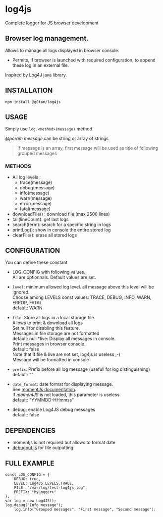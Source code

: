 # log4js
Complete logger for JS browser development

## Browser log management. 
Allows to manage all logs displayed in browser console.   

* Permits, if browser is launched with required configuration, to append these log in an external file. 
 
Inspired by Log4J java library. 
 

## INSTALLATION

```npm install @g0tan/log4js```

## USAGE

Simply use ```log.<method>(message)``` method.
 		
*@param message* can be string or array of strings

> If message is an array, first message will be used as title of following grouped messages

### METHODS

* All log levels : 
	* trace(message)
	* debug(message)
	* info(message)
	* warn(message)
	* error(message)
	* fatal(message)
* downloadFile() : download file (max 2500 lines)
* tail(lineCount): get last logs
* search(term): search for a specific string in logs
* printLog(): show in console the entire stored log
* clearFile(): erase all stored logs

## CONFIGURATION

You can define these constant 

* LOG_CONFIG with following values.  
All are optionnals. Default values are set. 

* ```level```: minimum allowed log level. all message above this level will be ignored.  
Choose among LEVELS const values: TRACE, DEBUG, INFO, WARN, ERROR, FATAL  
default: WARN
* ```file```: Store all logs in a local storage file.   
Allows to print & download all logs  
Set null for disabling this feature.  
Messages in file storage are not formatted  
default: null
*live: Display all messages in console.  
Print messages in browser console.  
default: false   
Note that if file & live are not set, log4js is useless ;-)  
Message will be formatted in console
* ```prefix```: Prefix before all log message (usefull for log distinguishing)  
default: ""
* ```date_format```: date format for displaying message.  
See [momentJs documentation](https://momentjs.com/docs/#/displaying/).  
If *momentJS* is not loaded, this parameter is useless.   
default: "YYMMDD-HHmmss"
* debug: enable Log4JS debug messages  
default: false
 
## DEPENDENCIES

* momentjs is not required but allows to format date 
* [debugout.js](https://github.com/inorganik/debugout.js) for file outputting
 
## FULL EXAMPLE
 
```
const LOG_CONFIG = {
	DEBUG: true, 
	LEVEL: Log4JS.LEVELS.TRACE, 
	FILE: "/var/log/test-log4js.log",
	PREFIX: "MyLogger>"
};
var log = new Log4JS();
log.debug("Info message");
	log.info("Grouped messages", "First message", "Second message");
```